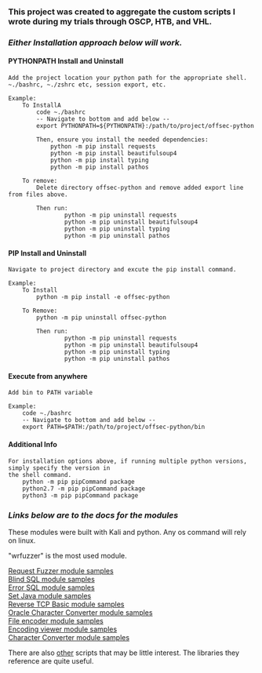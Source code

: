 ### **This project was created to aggregate the custom scripts I wrote during my trials through OSCP, HTB, and VHL.**

### _Either Installation approach below will work._

#### PYTHONPATH Install and Uninstall

    Add the project location your python path for the appropriate shell.
    ~./bashrc, ~./zshrc etc, session export, etc.

    Example:
        To InstallA
            code ~./bashrc
            -- Navigate to bottom and add below --
            export PYTHONPATH=${PYTHONPATH}:/path/to/project/offsec-python

            Then, ensure you install the needed dependencies:
                python -m pip install requests
                python -m pip install beautifulsoup4
                python -m pip install typing
                python -m pip install pathos

        To remove:
            Delete directory offsec-python and remove added export line from files above.

            Then run:
                    python -m pip uninstall requests
                    python -m pip uninstall beautifulsoup4
                    python -m pip uninstall typing
                    python -m pip uninstall pathos

#### PIP Install and Uninstall

    Navigate to project directory and excute the pip install command.

    Example:
        To Install
            python -m pip install -e offsec-python

        To Remove:
            python -m pip uninstall offsec-python

            Then run:
                    python -m pip uninstall requests
                    python -m pip uninstall beautifulsoup4
                    python -m pip uninstall typing
                    python -m pip uninstall pathos

#### Execute from anywhere

    Add bin to PATH variable

    Example:
        code ~./bashrc
        -- Navigate to bottom and add below --
        export PATH=$PATH:/path/to/project/offsec-python/bin

#### Additional Info

    For installation options above, if running multiple python versions, simply specify the version in
    the shell command.
        python -m pip pipCommand package
        python2.7 -m pip pipCommand package
        python3 -m pip pipCommand package

### _Links below are to the docs for the modules_

These modules were built with Kali and python. Any os command will rely on linux.

"wrfuzzer" is the most used module.

[Request Fuzzer module samples](docs/wrfuzzer.md)\
[Blind SQL module samples](docs/wbsqli.md)\
[Error SQL module samples](docs/wesqli.md)\
[Set Java module samples](docs/wsetjava.md)\
[Reverse TCP Basic module samples](docs/wrtcpb.md)\
[Oracle Character Converter module samples](docs/woraclecc.md)\
[File encoder module samples](docs/wfencoder.md)\
[Encoding viewer module samples](docs/weviewer.md)\
[Character Converter module samples](docs/wcharc.md)

There are also [other](other/) scripts that may be little interest. The libraries they reference are quite useful.
